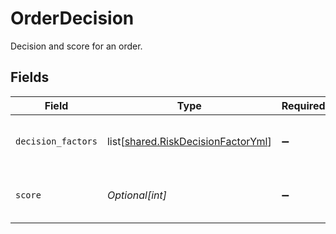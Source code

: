 # OrderDecision

Decision and score for an order.


## Fields

| Field                                                                                  | Type                                                                                   | Required                                                                               | Description                                                                            | Example                                                                                |
| -------------------------------------------------------------------------------------- | -------------------------------------------------------------------------------------- | -------------------------------------------------------------------------------------- | -------------------------------------------------------------------------------------- | -------------------------------------------------------------------------------------- |
| `decision_factors`                                                                     | list[[shared.RiskDecisionFactorYml](undefined/models/shared/riskdecisionfactoryml.md)] | :heavy_minus_sign:                                                                     | The top 5 factors of the fraud decision.                                               |                                                                                        |
| `score`                                                                                | *Optional[int]*                                                                        | :heavy_minus_sign:                                                                     | The total fraud risk score of the order.                                               | 680                                                                                    |